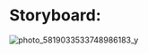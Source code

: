 # Storyboard:
![photo_5819033533748986183_y](https://user-images.githubusercontent.com/116266413/207296975-56c5e577-220f-4f96-979c-ab38a6ba68ed.jpg)

